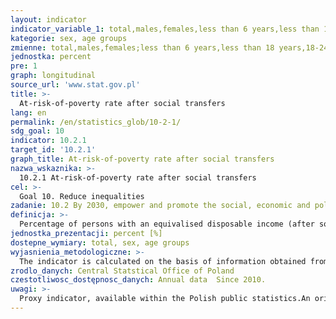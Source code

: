 ```yaml
---
layout: indicator
indicator_variable_1: total,males,females,less than 6 years,less than 18 years,18-24 years,18-64 years,60 years and over,65 years and over
kategorie: sex, age groups
zmienne: total,males,females;less than 6 years,less than 18 years,18-24 years,18-64 years,60 years and over,65 years and over
jednostka: percent
pre: 1
graph: longitudinal
source_url: 'www.stat.gov.pl'
title: >-
  At-risk-of-poverty rate after social transfers
lang: en
permalink: /en/statistics_glob/10-2-1/
sdg_goal: 10
indicator: 10.2.1
target_id: '10.2.1'
graph_title: At-risk-of-poverty rate after social transfers
nazwa_wskaznika: >-
  10.2.1 At-risk-of-poverty rate after social transfers
cel: >-
  Goal 10. Reduce inequalities
zadanie: 10.2 By 2030, empower and promote the social, economic and political inclusion of all, irrespective of age, sex, disability, race, ethnicity, origin, religion or economic or other status
definicja: >-
  Percentage of persons with an equivalised disposable income (after social transfers) below the at-risk-of-poverty threshold set at 60% of the national median of equivalised disposable income.
jednostka_prezentacji: percent [%]
dostepne_wymiary: total, sex, age groups
wyjasnienia_metodologiczne: >-
  The indicator is calculated on the basis of information obtained from the EU-SILC survey. EU-SILC survey (European Union Statistics on Income and Living Conditions) is a constant survey (conducted every year) whose subject are households and persons aged 16 and more in households. The survey is a panel study, i.e. selected group of respondents is subject to several rounds of “observation” at intervals, so that it allows to observe and analyze the changing situation, attitudes, behaviour or opinions of a surveyed group. Survey is conducted by face-to-face interview techniqueusing 2 questionnaires  one of which is used to obtain data on households, and the second to obtain data on individuals. The purpose of EU-SILC survey is to obtain information which allows the assessment of living conditions of Polish society and allows to compare them to the living conditions in other countries of European Union. This is achieved by adoption of a uniform methodology by Eurostat. At current requests of European Union authorities, module surveys devoted to selected issue are also conducted within EU-SILC survey (that is an additional questionnaire proceeded together with the basic survey). Central Statistical Office of Poland implemented EU-SILC survey in 2005. The survey unit is a household, which is understood as the persons who may be related or unrelated, living together and maintaining themselves jointly (multi-person household). Household can also be formed by one individual maintaining himself/herself independently, regardless of whether the individual lives alone or with other persons (one-person household).Equivalent disposable income in the survey is defined as a sum of the net (after deduction of income tax prepayment, tax on income from property, social and health insurance contributions) annual monetary incomes gained by all the household members reduced by: property tax, inter-household cash transfers paid and balance of offsetting settlements with the Tax Office.For the calculation of income statistics the modified OECD equivalence scale was applied which is calculated as follows: 1 – for the first adult household member, 0.5 – for the second and each subsequent household member aged 14 and over, 0.3 – for every child in the household under 14.
zrodlo_danych: Central Statstical Office of Poland
czestotliwosc_dostępnosc_danych: Annual data  Since 2010.
uwagi: >-
  Proxy indicator, available within the Polish public statistics.An original indicator, adopted by the UN for monitoring target 10.2 of the 2030 Agenda is 10.2.1 Proportion of people living below 50 per cent of median income, disaggregated by age group, sex and persons with disabilities.
---
```


